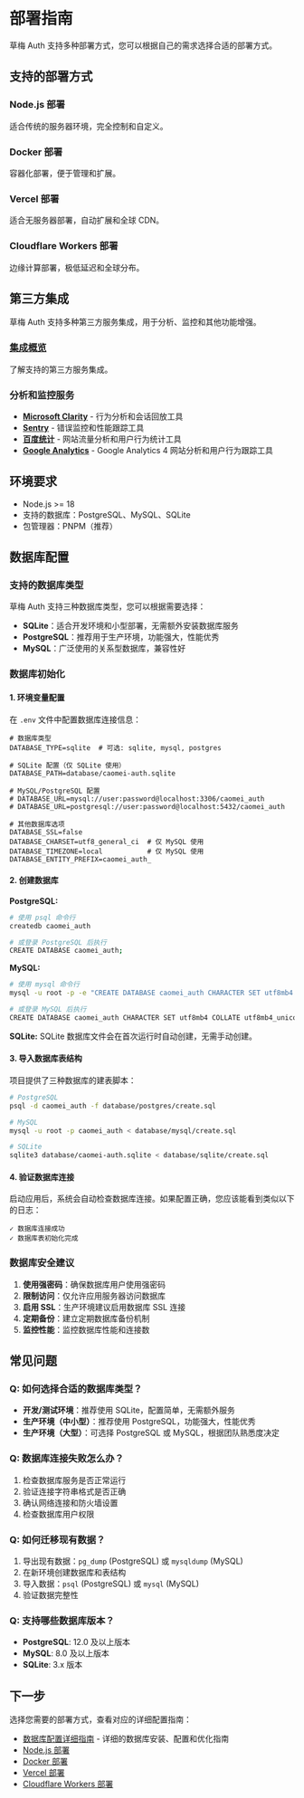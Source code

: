 # 部署指南

草梅 Auth 支持多种部署方式，您可以根据自己的需求选择合适的部署方式。

## 支持的部署方式

### Node.js 部署

适合传统的服务器环境，完全控制和自定义。

### Docker 部署

容器化部署，便于管理和扩展。

### Vercel 部署

适合无服务器部署，自动扩展和全球 CDN。

### Cloudflare Workers 部署

边缘计算部署，极低延迟和全球分布。

## 第三方集成

草梅 Auth 支持多种第三方服务集成，用于分析、监控和其他功能增强。

### [集成概览](./integrations/)

了解支持的第三方服务集成。

### 分析和监控服务

-   **[Microsoft Clarity](./integrations/clarity)** - 行为分析和会话回放工具
-   **[Sentry](./integrations/sentry)** - 错误监控和性能跟踪工具
-   **[百度统计](./integrations/baidu-analytics)** - 网站流量分析和用户行为统计工具
-   **[Google Analytics](./integrations/google-analytics)** - Google Analytics 4 网站分析和用户行为跟踪工具

## 环境要求

-   Node.js >= 18
-   支持的数据库：PostgreSQL、MySQL、SQLite
-   包管理器：PNPM（推荐）

## 数据库配置

### 支持的数据库类型

草梅 Auth 支持三种数据库类型，您可以根据需要选择：

-   **SQLite**：适合开发环境和小型部署，无需额外安装数据库服务
-   **PostgreSQL**：推荐用于生产环境，功能强大，性能优秀
-   **MySQL**：广泛使用的关系型数据库，兼容性好

### 数据库初始化

#### 1. 环境变量配置

在 `.env` 文件中配置数据库连接信息：

```env
# 数据库类型
DATABASE_TYPE=sqlite  # 可选: sqlite, mysql, postgres

# SQLite 配置（仅 SQLite 使用）
DATABASE_PATH=database/caomei-auth.sqlite

# MySQL/PostgreSQL 配置
# DATABASE_URL=mysql://user:password@localhost:3306/caomei_auth
# DATABASE_URL=postgresql://user:password@localhost:5432/caomei_auth

# 其他数据库选项
DATABASE_SSL=false
DATABASE_CHARSET=utf8_general_ci  # 仅 MySQL 使用
DATABASE_TIMEZONE=local           # 仅 MySQL 使用
DATABASE_ENTITY_PREFIX=caomei_auth_
```

#### 2. 创建数据库

**PostgreSQL:**

```bash
# 使用 psql 命令行
createdb caomei_auth

# 或登录 PostgreSQL 后执行
CREATE DATABASE caomei_auth;
```

**MySQL:**

```bash
# 使用 mysql 命令行
mysql -u root -p -e "CREATE DATABASE caomei_auth CHARACTER SET utf8mb4 COLLATE utf8mb4_unicode_ci;"

# 或登录 MySQL 后执行
CREATE DATABASE caomei_auth CHARACTER SET utf8mb4 COLLATE utf8mb4_unicode_ci;
```

**SQLite:**
SQLite 数据库文件会在首次运行时自动创建，无需手动创建。

#### 3. 导入数据库表结构

项目提供了三种数据库的建表脚本：

```bash
# PostgreSQL
psql -d caomei_auth -f database/postgres/create.sql

# MySQL
mysql -u root -p caomei_auth < database/mysql/create.sql

# SQLite
sqlite3 database/caomei-auth.sqlite < database/sqlite/create.sql
```

#### 4. 验证数据库连接

启动应用后，系统会自动检查数据库连接。如果配置正确，您应该能看到类似以下的日志：

```
✓ 数据库连接成功
✓ 数据库表初始化完成
```

### 数据库安全建议

1. **使用强密码**：确保数据库用户使用强密码
2. **限制访问**：仅允许应用服务器访问数据库
3. **启用 SSL**：生产环境建议启用数据库 SSL 连接
4. **定期备份**：建立定期数据库备份机制
5. **监控性能**：监控数据库性能和连接数

## 常见问题

### Q: 如何选择合适的数据库类型？

-   **开发/测试环境**：推荐使用 SQLite，配置简单，无需额外服务
-   **生产环境（中小型）**：推荐使用 PostgreSQL，功能强大，性能优秀
-   **生产环境（大型）**：可选择 PostgreSQL 或 MySQL，根据团队熟悉度决定

### Q: 数据库连接失败怎么办？

1. 检查数据库服务是否正常运行
2. 验证连接字符串格式是否正确
3. 确认网络连接和防火墙设置
4. 检查数据库用户权限

### Q: 如何迁移现有数据？

1. 导出现有数据：`pg_dump` (PostgreSQL) 或 `mysqldump` (MySQL)
2. 在新环境创建数据库和表结构
3. 导入数据：`psql` (PostgreSQL) 或 `mysql` (MySQL)
4. 验证数据完整性

### Q: 支持哪些数据库版本？

-   **PostgreSQL**: 12.0 及以上版本
-   **MySQL**: 8.0 及以上版本
-   **SQLite**: 3.x 版本

## 下一步

选择您需要的部署方式，查看对应的详细配置指南：

-   [数据库配置详细指南](./database) - 详细的数据库安装、配置和优化指南
-   [Node.js 部署](./nodejs)
-   [Docker 部署](./docker)
-   [Vercel 部署](./vercel)
-   [Cloudflare Workers 部署](./cloudflare)
